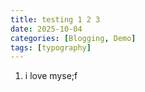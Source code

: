 ```yaml
---
title: testing 1 2 3
date: 2025-10-04
categories: [Blogging, Demo]
tags: [typography]
---
```

1.  i love myse;f
